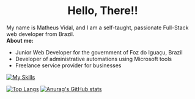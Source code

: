 <div align="center">
    <h1> Hello, There!! </h1>
</div>
<div>
    My name is Matheus Vidal, and I am a self-taught, passionate Full-Stack web developer from Brazil.
    <br>
    <b>About me:</b>
    <ul>
        <li>Junior Web Developer for the government of Foz do Iguaçu, Brazil</li>
        <li>Developer of administrative automations using Microsoft tools</li>
        <li>Freelance service provider for businesses</li>
    </ul>
</div>

[![My Skills](https://skillicons.dev/icons?i=laravel,php)](https://skillicons.dev)


[![Top Langs](https://github-readme-stats.vercel.app/api/top-langs/?username=Sueh-Tam&show_icons=true&theme=radical)](https://github.com/anuraghazra/github-readme-stats)
[![Anurag's GitHub stats](https://github-readme-stats.vercel.app/api?username=Sueh-Tam&show_icons=true&theme=radical)](https://github.com/anuraghazra/github-readme-stats)
